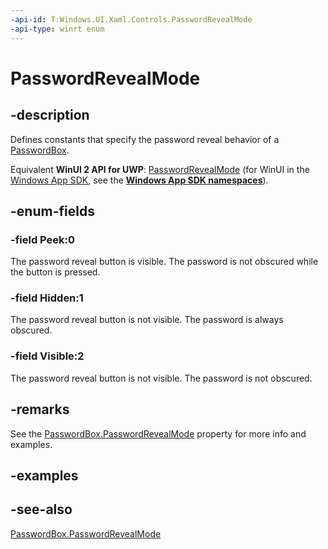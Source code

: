 ```yaml
---
-api-id: T:Windows.UI.Xaml.Controls.PasswordRevealMode
-api-type: winrt enum
---
```


<!-- Enumeration syntax
public enum Windows.UI.Xaml.Controls.PasswordRevealMode : int
-->

# PasswordRevealMode

## -description
Defines constants that specify the password reveal behavior of a [PasswordBox](passwordbox.md).

Equivalent **WinUI 2 API for UWP**: [PasswordRevealMode](/windows/winui/api/microsoft.ui.xaml.controls.passwordrevealmode) (for WinUI in the [Windows App SDK](/windows/apps/windows-app-sdk/), see the **[Windows App SDK namespaces](/windows/windows-app-sdk/api/winrt/)**).

## -enum-fields
### -field Peek:0
The password reveal button is visible. The password is not obscured while the button is pressed.

### -field Hidden:1
The password reveal button is not visible. The password is always obscured.

### -field Visible:2
The password reveal button is not visible. The password is not obscured.


## -remarks
See the [PasswordBox.PasswordRevealMode](passwordbox_passwordrevealmode.md) property for more info and examples.

## -examples

## -see-also
[PasswordBox.PasswordRevealMode](passwordbox_passwordrevealmode.md)
